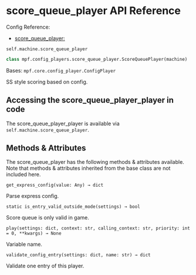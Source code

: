 # score_queue_player API Reference

Config Reference:

* [score_queue_player:](../../../config/score_queue_player.md)

`self.machine.score_queue_player`

``` python
class mpf.config_players.score_queue_player.ScoreQueuePlayer(machine)
```

Bases: `mpf.core.config_player.ConfigPlayer`

SS style scoring based on config.

## Accessing the score_queue_player_player in code

The score_queue_player_player is available via `self.machine.score_queue_player`.

## Methods & Attributes

The score_queue_player has the following methods & attributes available. Note that methods & attributes inherited from the base class are not included here.

`get_express_config(value: Any) → dict`

Parse express config.

`static is_entry_valid_outside_mode(settings) → bool`

Score queue is only valid in game.

`play(settings: dict, context: str, calling_context: str, priority: int = 0, **kwargs) → None`

Variable name.

`validate_config_entry(settings: dict, name: str) → dict`

Validate one entry of this player.
